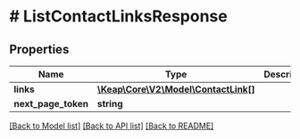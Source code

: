 # # ListContactLinksResponse

## Properties

Name | Type | Description | Notes
------------ | ------------- | ------------- | -------------
**links** | [**\Keap\Core\V2\Model\ContactLink[]**](ContactLink.md) |  | [optional]
**next_page_token** | **string** |  | [optional]

[[Back to Model list]](../../README.md#models) [[Back to API list]](../../README.md#endpoints) [[Back to README]](../../README.md)
